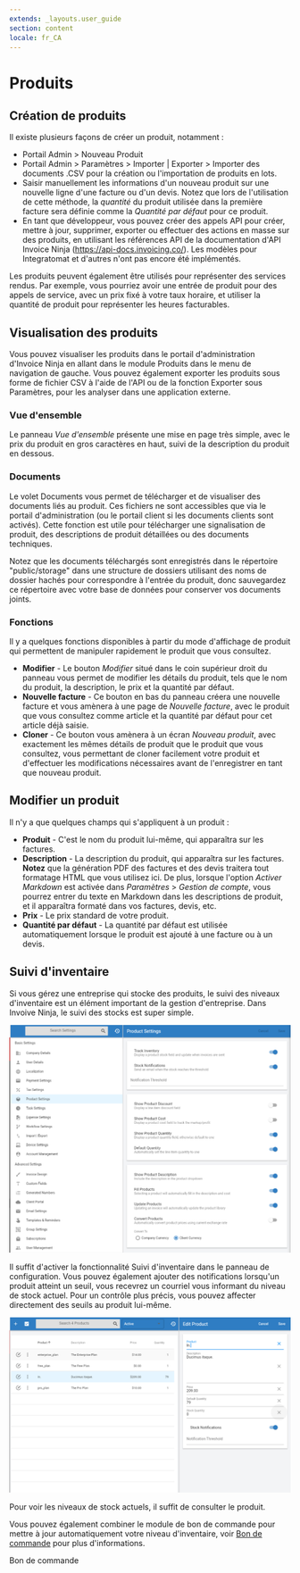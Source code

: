 ```yaml
---
extends: _layouts.user_guide 
section: content
locale: fr_CA
---
```


# Produits

## Création de produits

Il existe plusieurs façons de créer un produit, notamment :

* Portail Admin > Nouveau Produit
* Portail Admin > Paramètres > Importer | Exporter > Importer des documents .CSV pour la création ou l'importation de produits en lots.
* Saisir manuellement les informations d'un nouveau produit sur une nouvelle ligne d'une facture ou d'un devis. Notez que lors de l'utilisation de cette méthode, la *quantité* du produit utilisée dans la première facture sera définie comme la *Quantité par défaut* pour ce produit.
* En tant que développeur, vous pouvez créer des appels API pour créer, mettre à jour, supprimer, exporter ou effectuer des actions en masse sur des produits, en utilisant les références API de la documentation d'API Invoice Ninja (https://api-docs.invoicing.co/). Les modèles pour Integratomat et d'autres n'ont pas encore été implémentés.

Les produits peuvent également être utilisés pour représenter des services rendus. Par exemple, vous pourriez avoir une entrée de produit pour des appels de service, avec un prix fixé à votre taux horaire, et utiliser la quantité de produit pour représenter les heures facturables.

## Visualisation des produits

Vous pouvez visualiser les produits dans le portail d'administration d'Invoice Ninja en allant dans le module Produits dans le menu de navigation de gauche. Vous pouvez également exporter les produits sous forme de fichier CSV à l'aide de l'API ou de la fonction Exporter sous Paramètres, pour les analyser dans une application externe.

### Vue d'ensemble

Le panneau *Vue d'ensemble* présente une mise en page très simple, avec le prix du produit en gros caractères en haut, suivi de la description du produit en dessous.

### Documents

Le volet Documents vous permet de télécharger et de visualiser des documents liés au produit. Ces fichiers ne sont accessibles que via le portail d'administration (ou le portail client si les documents clients sont activés). Cette fonction est utile pour télécharger une signalisation de produit, des descriptions de produit détaillées ou des documents techniques.

Notez que les documents téléchargés sont enregistrés dans le répertoire "public/storage" dans une structure de dossiers utilisant des noms de dossier hachés pour correspondre à l'entrée du produit, donc sauvegardez ce répertoire avec votre base de données pour conserver vos documents joints.

### Fonctions

Il y a quelques fonctions disponibles à partir du mode d'affichage de produit qui permettent de manipuler rapidement le produit que vous consultez.

* **Modifier** - Le bouton *Modifier* situé dans le coin supérieur droit du panneau vous permet de modifier les détails du produit, tels que le nom du produit, la description, le prix et la quantité par défaut.  
* **Nouvelle facture** - Ce bouton en bas du panneau créera une nouvelle facture et vous amènera à une page de *Nouvelle facture*, avec le produit que vous consultez comme article et la quantité par défaut pour cet article déjà saisie.
* **Cloner** - Ce bouton vous amènera à un écran *Nouveau produit*, avec exactement les mêmes détails de produit que le produit que vous consultez, vous permettant de cloner facilement votre produit et d'effectuer les modifications nécessaires avant de l'enregistrer en tant que nouveau produit.

## Modifier un produit

Il n'y a que quelques champs qui s'appliquent à un produit :

* **Produit** - C'est le nom du produit lui-même, qui apparaîtra sur les factures.
* **Description** - La description du produit, qui apparaîtra sur les factures.  **Notez** que la génération PDF des factures et des devis traitera tout formatage HTML que vous utilisez ici. De plus, lorsque l'option *Activer Markdown* est activée dans *Paramètres* > *Gestion de compte*, vous pourrez entrer du texte en Markdown dans les descriptions de produit, et il apparaîtra formaté dans vos factures, devis, etc.
* **Prix** - Le prix standard de votre produit.
* **Quantité par défaut** - La quantité par défaut est utilisée automatiquement lorsque le produit est ajouté à une facture ou à un devis.

## Suivi d'inventaire

Si vous gérez une entreprise qui stocke des produits, le suivi des niveaux d'inventaire est un élément important de la gestion d'entreprise. Dans Invoive Ninja, le suivi des stocks est super simple.

![texte alternatif](/assets/images/products/track_inventory_settings.png "Suivi d'inventaire")

Il suffit d'activer la fonctionnalité Suivi d'inventaire dans le panneau de configuration. Vous pouvez également ajouter des notifications lorsqu'un produit atteint un seuil, vous recevrez un courriel vous informant du niveau de stock actuel. Pour un contrôle plus précis, vous pouvez affecter directement des seuils au produit lui-même.

![texte alternatif](/assets/images/products/inventory_tracking_product.png "Vue d'ensemble du produit")

Pour voir les niveaux de stock actuels, il suffit de consulter le produit.

Vous pouvez également combiner le module de bon de commande pour mettre à jour automatiquement votre niveau d'inventaire, voir <a href="/fr_CA/purchase_order"> Bon de commande</a> pour plus d'informations.

<x-next url=/fr_CA/purchase_orders>Bon de commande</x-next>
